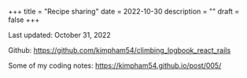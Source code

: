 +++
title = "Recipe sharing"
date = 2022-10-30
description = ""
draft = false
+++

Last updated: October 31, 2022

Github: https://github.com/kimpham54/climbing_logbook_react_rails

Some of my coding notes: https://kimpham54.github.io/post/005/